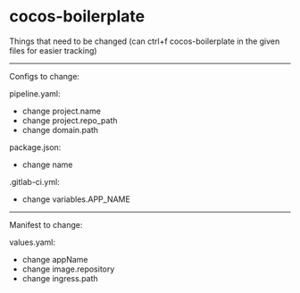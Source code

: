 # cocos-boilerplate

Things that need to be changed (can ctrl+f cocos-boilerplate in the given files for easier tracking)

-------------------------------
Configs to change:

pipeline.yaml: 
- change project.name
- change project.repo_path
- change domain.path

package.json: 
- change name

.gitlab-ci.yml: 
- change variables.APP_NAME


-------------------------------
Manifest to change:

values.yaml:
- change appName
- change image.repository
- change ingress.path

